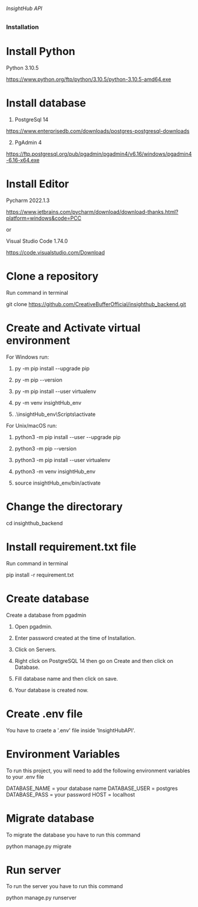 
###### InsightHub API ######


### Installation


# Install Python

Python 3.10.5

https://www.python.org/ftp/python/3.10.5/python-3.10.5-amd64.exe


# Install database

1. PostgreSql 14

https://www.enterprisedb.com/downloads/postgres-postgresql-downloads

2. PgAdmin 4

https://ftp.postgresql.org/pub/pgadmin/pgadmin4/v6.16/windows/pgadmin4-6.16-x64.exe


# Install Editor

Pycharm  2022.1.3

https://www.jetbrains.com/pycharm/download/download-thanks.html?platform=windows&code=PCC

or 

Visual Studio Code 1.74.0

https://code.visualstudio.com/Download


# Clone a repository

Run command in terminal

git clone https://github.com/CreativeBufferOfficial/insighthub_backend.git

# Create and Activate virtual environment

For Windows run:

1. py -m pip install --upgrade pip

2. py -m pip --version

3. py -m pip install --user virtualenv

4. py -m venv insightHub_env

5. .\insightHub_env\Scripts\activate

For Unix/macOS run:

1. python3 -m pip install --user --upgrade pip

2. python3 -m pip --version

3. python3 -m pip install --user virtualenv

4. python3 -m venv insightHub_env

5. source insightHub_env/bin/activate

# Change the directorary

cd insighthub_backend

# Install requirement.txt file

Run command in terminal

pip install -r requirement.txt


# Create database

Create a database from pgadmin

1. Open pgadmin.

2. Enter password created at the time of Installation.

3. Click on Servers.

4. Right click on PostgreSQL 14 then go on Create and then click on Database.

5. Fill database name and then click on save.

6. Your database is created now.

# Create .env file

You have to craete a '.env' file inside 'InsightHubAPI'.

# Environment Variables

To run this project, you will need to add the following environment variables to your .env file

DATABASE_NAME = your database name
DATABASE_USER = postgres
DATABASE_PASS = your password
HOST = localhost

# Migrate database

To migrate the database you have to run this command

python manage.py migrate

# Run server

To run the server you have to run this command

python manage.py runserver